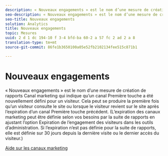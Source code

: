 ```yaml
---
description: « Nouveaux engagements » est le nom d’une mesure de création de rapports Canal marketing qui indique qu’un canal Première touche a été nouvellement défini pour un visiteur. Cela peut se produire la première fois qu’un visiteur consulte le site ou lorsque le visiteur revient sur le site après l’expiration d’un canal Première touche précédent. (L’expiration des canaux marketing peut être définie selon vos besoins par la suite de rapports en ajustant l’option Expiration de l’engagement des visiteurs dans les outils d’administration. Si l’expiration n’est pas définie pour la suite de rapports, elle est définie sur 30 jours depuis la dernière visite ou le dernier accès du visiteur.)
seo-description: « Nouveaux engagements » est le nom d’une mesure de création de rapports Canal marketing qui indique qu’un canal Première touche a été nouvellement défini pour un visiteur. Cela peut se produire la première fois qu’un visiteur consulte le site ou lorsque le visiteur revient sur le site après l’expiration d’un canal Première touche précédent. (L’expiration des canaux marketing peut être définie selon vos besoins par la suite de rapports en ajustant l’option Expiration de l’engagement des visiteurs dans les outils d’administration. Si l’expiration n’est pas définie pour la suite de rapports, elle est définie sur 30 jours depuis la dernière visite ou le dernier accès du visiteur.)
seo-title: Nouveaux engagements
solution: Analytics
title: Nouveaux engagements
topic: Mesures
uuid: 2 d 1 dc 194-10 f 3-4 bfd-ba 60-2 a 57 fc 2 ad 2 a 8
translation-type: tm+mt
source-git-commit: 86fe1b3650100a05e52fb2102134fee515c871b1

---
```



# Nouveaux engagements

« Nouveaux engagements » est le nom d’une mesure de création de rapports Canal marketing qui indique qu’un canal Première touche a été nouvellement défini pour un visiteur. Cela peut se produire la première fois qu’un visiteur consulte le site ou lorsque le visiteur revient sur le site après l’expiration d’un canal Première touche précédent. (L’expiration des canaux marketing peut être définie selon vos besoins par la suite de rapports en ajustant l’option Expiration de l’engagement des visiteurs dans les outils d’administration. Si l’expiration n’est pas définie pour la suite de rapports, elle est définie sur 30 jours depuis la dernière visite ou le dernier accès du visiteur.)

[Aide sur les canaux marketing](https://marketing.adobe.com/resources/help/en_US/mchannel/)
